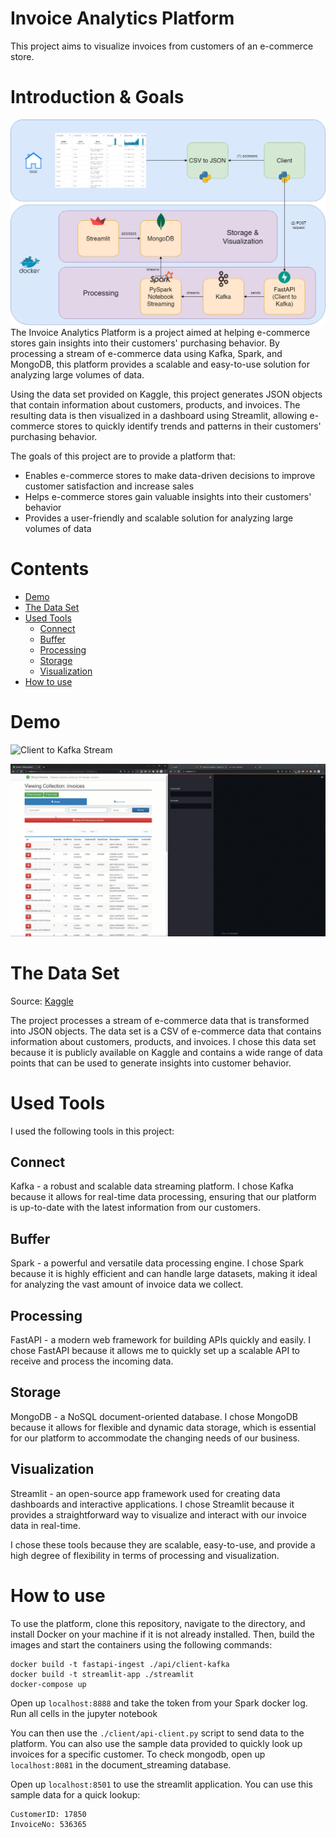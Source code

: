 # Invoice Analytics Platform
This project aims to visualize invoices from customers of an e-commerce store.

# Introduction & Goals
![Architecture Diagram](./readme_images/architecture_diagram.png)
The Invoice Analytics Platform is a project aimed at helping e-commerce stores gain insights into their customers' purchasing behavior. By processing a stream of e-commerce data using Kafka, Spark, and MongoDB, this platform provides a scalable and easy-to-use solution for analyzing large volumes of data.

Using the data set provided on Kaggle, this project generates JSON objects that contain information about customers, products, and invoices. The resulting data is then visualized in a dashboard using Streamlit, allowing e-commerce stores to quickly identify trends and patterns in their customers' purchasing behavior.

The goals of this project are to provide a platform that:

- Enables e-commerce stores to make data-driven decisions to improve customer satisfaction and increase sales
- Helps e-commerce stores gain valuable insights into their customers' behavior
- Provides a user-friendly and scalable solution for analyzing large volumes of data


# Contents
- [Demo](#demo)
- [The Data Set](#the-data-set)
- [Used Tools](#used-tools)
  - [Connect](#connect)
  - [Buffer](#buffer)
  - [Processing](#processing)
  - [Storage](#storage)
  - [Visualization](#visualization)
- [How to use](#how-to-use)

# Demo
![Client to Kafka Stream](./readme_images/client-kafka-stream.gif)
<script>
  const gif = document.getElementById("my-gif");
  const observer = new IntersectionObserver(entries => {
    if (entries[0].isIntersecting) {
      gif.src = gif.src.replace(/\?.*/, "") + "?autoplay=1";
      observer.unobserve(gif);
    }
  }, { threshold: [1] });
  observer.observe(gif);
</script>

![Streamlit Query](./readme_images/streamlit-query.gif)

# The Data Set
Source: [Kaggle](https://www.kaggle.com/datasets/carrie1/ecommerce-data)

The project processes a stream of e-commerce data that is transformed into JSON objects. The data set is a CSV of e-commerce data that contains information about customers, products, and invoices. I chose this data set because it is publicly available on Kaggle and contains a wide range of data points that can be used to generate insights into customer behavior.

# Used Tools
I used the following tools in this project:

## Connect
Kafka - a robust and scalable data streaming platform. I chose Kafka because it allows for real-time data processing, ensuring that our platform is up-to-date with the latest information from our customers.

## Buffer
Spark - a powerful and versatile data processing engine. I chose Spark because it is highly efficient and can handle large datasets, making it ideal for analyzing the vast amount of invoice data we collect.

## Processing
FastAPI - a modern web framework for building APIs quickly and easily. I chose FastAPI because it allows me to quickly set up a scalable API to receive and process the incoming data.

## Storage
MongoDB - a NoSQL document-oriented database. I chose MongoDB because it allows for flexible and dynamic data storage, which is essential for our platform to accommodate the changing needs of our business.

## Visualization
Streamlit - an open-source app framework used for creating data dashboards and interactive applications. I chose Streamlit because it provides a straightforward way to visualize and interact with our invoice data in real-time.

I chose these tools because they are scalable, easy-to-use, and provide a high degree of flexibility in terms of processing and visualization.

# How to use
To use the platform, clone this repository, navigate to the directory, and install Docker on your machine if it is not already installed. Then, build the images and start the containers using the following commands:

```
docker build -t fastapi-ingest ./api/client-kafka
docker build -t streamlit-app ./streamlit
docker-compose up
```

Open up `localhost:8888` and take the token from your Spark docker log. Run all cells in the jupyter notebook

You can then use the `./client/api-client.py` script to send data to the platform. You can also use the sample data provided to quickly look up invoices for a specific customer. To check mongodb, open up `localhost:8081` in the document_streaming database.

Open up `localhost:8501` to use the streamlit application. You can use this sample data for a quick lookup:
```
CustomerID: 17850
InvoiceNo: 536365
```
